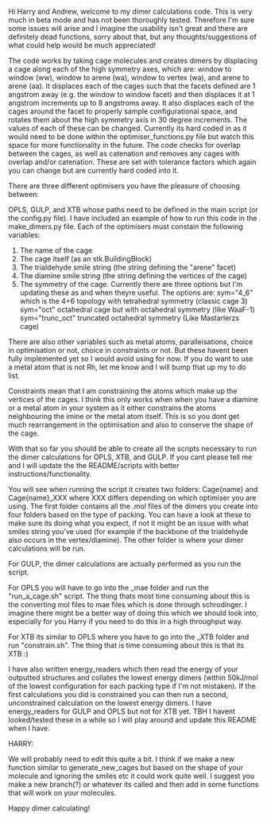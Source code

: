 Hi Harry and Andrew, welcome to my dimer calculations code. This is very much in beta mode and has not been thoroughly tested. Therefore I'm sure some issues will arise and I imagine the usability isn't great and there are definitely dead functions, sorry about that, but any thoughts/suggestions of what could help would be much appreciated!

The code works by taking cage molecules and creates dimers by displacing a cage along each of the high symmetry axes, which are: window to window (ww), window to arene (wa), window to vertex (wa), and arene to arene (aa). It displaces each of the cages such that the facets defined are 1 angstrom away (e.g. the window to window facet) and then displaces it at 1 angstrom increments up to 8 angstroms away. It also displaces each of the cages around the facet to properly sample configurational space, and rotates them about the high symmetry axis in 30 degree increments. The values of each of these can be changed. Currently its hard coded in as it would need to be done within the optimiser_functions.py file but watch this space for more functionality in the future. The code checks for overlap between the cages, as well as catenation and removes any cages with overlap and/or catenation. These are set with tolerance factors which again you can change but are currently hard coded into it. 

There are three different optimisers you have the pleasure of choosing between:

OPLS, GULP, and XTB whose paths need to be defined in the main script (or the config.py file). I have included an example of how to run this code in the make_dimers.py file. Each of the optimisers must constain the following variables:

1. The name of the cage
2. The cage itself (as an stk.BuildingBlock)
3. The trialdehyde smile string (the string defining the "arene" facet)
4. The diamine smile string (the string defining the vertices of the cage)
5. The symmetry of the cage. Currently there are three options but I'm updating these as and when theyre useful. The options are:
    sym="4_6" which is the 4+6 topology with tetrahedral symmetry (classic cage 3)
    sym="oct" octahedral cage but with octahedral symmetry (like WaaF-1)
    sym="trunc_oct" truncated octahedral symmetry (Like Mastarlerzs cage)

There are also other variables such as metal atoms, paralleisations, choice in optimisation or not, choice in constraints or not. But these havent been fully implemented yet so I would avoid using for now. If you do want to use a metal atom that is not Rh, let me know and I will bump that up my to do list.

Constraints mean that I am constraining the atoms which make up the vertices of the cages. I think this only works when when you have a diamine or a metal atom in your system as it either constrains the atoms neighbouring the imine or the metal atom itself. This is so you dont get much rearrangement in the optimisation and also to conserve the shape of the cage.

With that so far you should be able to create all the scripts necessary to run the dimer calculations for OPLS, XTB, and GULP. If you cant please tell me and I will update the the README/scripts with better instructions/functionality.

You will see when running the script it creates two folders: Cage{name} and Cage{name}_XXX where XXX differs depending on which optimiser you are using. The first folder contains all the .mol files of the dimers you create into four folders based on the type of packing. You can have a look at these to make sure its doing what you expect, if not it might be an issue with what smiles string you've used (for example if the backbone of the trialdehyde also occurs in the vertex/diamine). The other folder is where your dimer calculations will be run.

For GULP, the dimer calculations are actually performed as you run the script. 

For OPLS you will have to go into the _mae folder and run the "run_a_cage.sh" script. The thing thats most time consuming about this is the converting mol files to mae files which is done through schrodinger. I imagine there might be a better way of doing this which we should look into, especially for you Harry if you need to do this in a high throughput way. 

For XTB its similar to OPLS where you have to go into the _XTB folder and run "constrain.sh". The thing that is time consuming about this is that its XTB :)

I have also written energy_readers which then read the energy of your outputted structures and collates the lowest energy dimers (within 50kJ/mol of the lowest configuration for each packing type if I'm not mistaken). If the first calculations you did is constrained you can then run a second, unconstrained calculation on the lowest energy dimers. I have energy_readers for GULP and OPLS but not for XTB yet. TBH I havent looked/tested these in a while so I will play around and update this README when I have.

HARRY:

We will probably need to edit this quite a bit. I think if we make a new function similar to generate_new_cages but based on the shape of your molecule and ignoring the smiles etc it could work quite well. I suggest you make a new branch(?) or whatever its called and then add in some functions that will work on your molecules.

Happy dimer calculating!